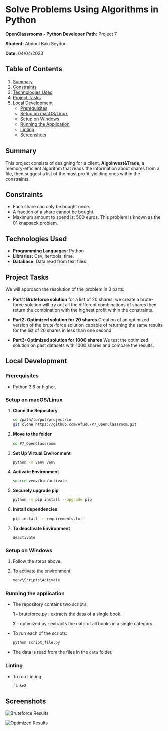 # Solve Problems Using Algorithms in Python

**OpenClassrooms - Python Developer Path:** Project 7

**Student:** Abdoul Baki Seydou

**Date:** 04/04/2023 

## Table of Contents
1. [Summary](#summary)
2. [Constraints](#constraints)
3. [Technologies Used](#technologies-used)
4. [Project Tasks](#project-tasks)
5. [Local Development](#local-development)
   - [Prerequisites](#prerequisites)
   - [Setup on macOS/Linux](#setup-on-macoslinux)
   - [Setup on Windows](#setup-on-windows)
   - [Running the Application](#running-the-application)
   - [Linting](#linting)
   - [Screenshots](#screenshots)

## Summary
This project consists of designing for a client, **AlgoInvest&Trade**, 
a memory-efficient algorithm that reads the information about shares from a file, 
then suggest a list of the most profit-yielding ones within the constraints.

## Constraints
- Each share can only be bought once.
- A fraction of a share cannot be bought.
- Maximum amount to spend is: 500 euros.
This problem is known as the 01 knapsack problem.

## Technologies Used
- **Programming Languages:** Python
- **Libraries:** Csv, itertools, time.
- **Database:** Data read from text files.

## Project Tasks
We will approach the resolution of the problem in 3 parts:

- **Part1: Bruteforce solution** for a list of 20 shares, we create a brute-force solution will try out 
all the different combinations of shares then return the combination with the highest profit within the constraints.

- **Part2: Optimized solution for 20 shares** Creation of an optimized version of the brute-force solution capable of returning 
the same results for the list of 20 shares in less than one second.

- **Part3: Optimized solution for 1000 shares** We test the optimized solution on past datasets with 1000 shares and compare the results.

## Local Development

### Prerequisites
- Python 3.6 or higher.

### Setup on macOS/Linux

1. **Clone the Repository**
   ```bash
   cd /path/to/put/project/in
   git clone https://github.com/Afudu/P7_OpenClassroom.git

2. **Move to the folder**
   ```bash
   cd P7_OpenClassroom

3. **Set Up Virtual Environment**
   ```bash
   python -m venv venv
   
4. **Activate Environment**
   ```bash
   source venv/bin/activate 
   
5. **Securely upgrade pip**
   ```bash
   python -m pip install --upgrade pip 

6. **Install dependencies**
   ```bash
   pip install -r requirements.txt
   
7. **To deactivate Environment**
   ```bash
   deactivate

### Setup on Windows

1. Follow the steps above.

2. To activate the environment:
   ```bash
   venv\Scripts\Activate

### Running the application

* The repository contains two scripts:

    **1 -** bruteforce.py : extracts the data of a single book.

    **2 -** optimized.py : extracts the data of all books in a single category.

* To run each of the scripts:
   ```bash
   python script_file.py
  
* The data is read from the files in the ```data``` folder.

### Linting

- To run Linting:
  ````bash
  flake8

## Screenshots

![Bruteforce Results](screenshots/bruteforce.png "Bruteforce Results")


![Optimized Results](screenshots/optimized.png "Optimized Results")
